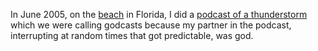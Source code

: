 In June 2005, on the <a href="https://www.google.com/maps/place/Crescent+Beach,+FL+32080/@29.7387049,-81.2768389,13z/data=!3m1!4b1!4m5!3m4!1s0x88e69977c882aea5:0xe61a1afbdfe01fae!8m2!3d29.76886!4d-81.2536786">beach</a> in Florida, I did a <a href="http://mp3.morningcoffeenotes.com/cn05Jun15.mp3">podcast of a thunderstorm</a> which we were calling godcasts because my partner in the podcast, interrupting at random times that got predictable, was god. 
